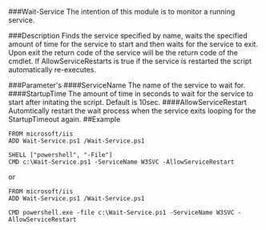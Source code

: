 ###Wait-Service
The intention of this module is to monitor a running service.

###Description
Finds the service specified by name, waits the specified amount of time for the service to start and then waits for the service to exit.
Upon exit the return code of the service will be the return code of the cmdlet.
If AllowServiceRestarts is true if the service is restarted the script automatically re-executes.

###Parameter's
####ServiceName
The name of the service to wait for.
####StartupTime
The amount of time in seconds to wait for the service to start after initating the script.  Default is 10sec.
####AllowServiceRestart
Automtically restart the wait process when the service exits looping for the StartupTimeout again.
##Example
```
FROM microsoft/iis
ADD Wait-Service.ps1 /Wait-Service.ps1

SHELL ["powershell", "-File"]
CMD c:\Wait-Service.ps1 -ServiceName W3SVC -AllowServiceRestart
```
or
```
FROM microsoft/iis
ADD Wait-Service.ps1 /Wait-Service.ps1

CMD powershell.exe -file c:\Wait-Service.ps1 -ServiceName W3SVC -AllowServiceRestart
```
